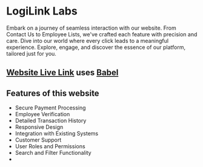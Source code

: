 # LogiLink Labs

Embark on a journey of seamless interaction with our website. From Contact Us to Employee Lists, we've crafted each feature with precision and care. Dive into our world where every click leads to a meaningful experience. Explore, engage, and discover the essence of our platform, tailored just for you.

## [Website Live Link](https://github.com/vitejs/vite-plugin-react/blob/main/packages/plugin-react/README.md) uses [Babel](https://babeljs.io/) 

## Features of this website
- Secure Payment Processing
- Employee Verification
- Detailed Transaction History
- Responsive Design
- Integration with Existing Systems
- Customer Support
- User Roles and Permissions
- Search and Filter Functionality
- 
 
